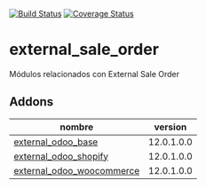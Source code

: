 [![Build Status](https://travis-ci.org/OdooNodrizaTech/external_odoo.svg?branch=12.0)](https://travis-ci.org/OdooNodrizaTech/external_odoo)
[![Coverage Status](https://coveralls.io/repos/OdooNodrizaTech/external_odoo/badge.svg?branch=12.0)](https://coveralls.io/r/OdooNodrizaTech/external_odoo?branch=12.0)

external_sale_order
=========
Módulos relacionados con External Sale Order


Addons
----------------
nombre | version
--- | ---
[external_odoo_base](external_odoo_base/) | 12.0.1.0.0
[external_odoo_shopify](external_odoo_shopify/) | 12.0.1.0.0
[external_odoo_woocommerce](external_odoo_woocommerce/) | 12.0.1.0.0

